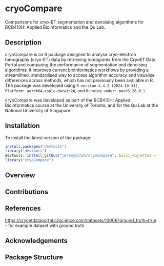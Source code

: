 
<!-- README.md is generated from README.Rmd. Please edit that file -->

# cryoCompare

<!-- badges: start -->

<!-- badges: end -->

Comparisons for cryo-ET segmentation and denoising algorithms for
BCB410H: Applied Bioinformatics and the Qu Lab.

## Description

cryoCompare is an R package designed to analyse cryo-electron tomography
(cryo-ET) data by retrieving tomograms from the CryoET Data Portal and
comparing the performance of segmentation and denoising algorithms. It
improves current bioinformatics workflows by providing a streamlined,
standardised way to access algorithm accuracy and visualise differences
across methods, which has not previously been available in R. The
package was developed using `R version 4.4.2 (2024-10-31)`,
`Platform: aarch64-apple-darwin20`, and `Running under: macOS 26.0.1`.

cryoCompare was developed as part of the BCB410H: Applied Bioinformatics
course at the University of Toronto, and for the Qu Lab at the National
University of Singapore.

## Installation

To install the latest version of the package:

``` r
install.packages("devtools")
library("devtools")
devtools::install_github("jeremyschan/cryoCompare", build_vignettes = TRUE)
library("cryoCompare")
```

## Overview

## Contributions

## References

<https://cryoetdataportal.czscience.com/datasets/10006?ground_truth=true> -
for example dataset with ground truth

## Acknowledgements

## Package Structure
